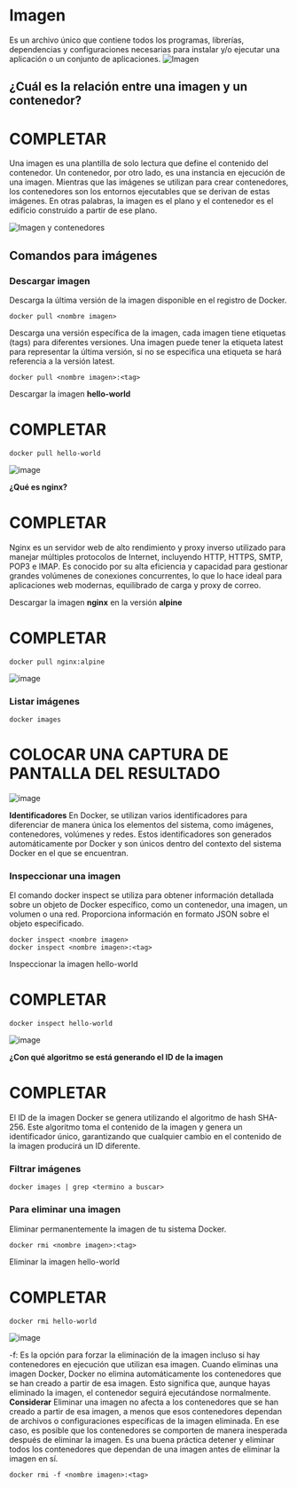 # Imagen
Es un archivo único que contiene todos los programas, librerías, dependencias y configuraciones necesarias para instalar y/o ejecutar una aplicación o un conjunto de aplicaciones.
![Imagen](imagenes/imagen.PNG)


## ¿Cuál es la relación entre una imagen y un contenedor? 
# COMPLETAR 
Una imagen es una plantilla de solo lectura que define el contenido del contenedor. Un contenedor, por otro lado, es una instancia en ejecución de una imagen. Mientras que las imágenes se utilizan para crear contenedores, los contenedores son los entornos ejecutables que se derivan de estas imágenes. En otras palabras, la imagen es el plano y el contenedor es el edificio construido a partir de ese plano.

![Imagen y contenedores](imagenes/imagenYcontenedores.JPG)
## Comandos para imágenes

### Descargar imagen
Descarga la última versión de la imagen disponible en el registro de Docker.

```
docker pull <nombre imagen> 
```

Descarga una versión específica de la imagen, cada imagen tiene etiquetas (tags) para diferentes versiones.
Una imagen puede tener la etiqueta latest para representar la última versión, si no se especifica una etiqueta se hará referencia a la versión latest.

```
docker pull <nombre imagen>:<tag>
```

Descargar la imagen **hello-world**
# COMPLETAR 

```
docker pull hello-world
```

![image](https://github.com/MaxCar31/2024A-ISWD633-GR1/assets/141116497/b0b66bbf-65fe-4123-931b-f42fe3a83c05)



**¿Qué es nginx?**
# COMPLETAR 

Nginx es un servidor web de alto rendimiento y proxy inverso utilizado para manejar múltiples protocolos de Internet, incluyendo HTTP, HTTPS, SMTP, POP3 e IMAP. Es conocido por su alta eficiencia y capacidad para gestionar grandes volúmenes de conexiones concurrentes, lo que lo hace ideal para aplicaciones web modernas, equilibrado de carga y proxy de correo.

Descargar la imagen  **nginx** en la versión **alpine**
# COMPLETAR 
```
docker pull nginx:alpine
```
![image](https://github.com/MaxCar31/2024A-ISWD633-GR1/assets/141116497/83677fae-b183-4ef3-a0cc-3f53a5317d5a)


### Listar imágenes

```
docker images
```

# COLOCAR UNA CAPTURA DE PANTALLA DEL RESULTADO 
![image](https://github.com/MaxCar31/2024A-ISWD633-GR1/assets/141116497/d1c2fd3b-fd63-4677-9e23-0d4e41ec187e)


**Identificadores**
En Docker, se utilizan varios identificadores para diferenciar de manera única los elementos del sistema, como imágenes, contenedores, volúmenes y redes. Estos identificadores son generados automáticamente por Docker y son únicos dentro del contexto del sistema Docker en el que se encuentran. 

### Inspeccionar una imagen
El comando docker inspect se utiliza para obtener información detallada sobre un objeto de Docker específico, como un contenedor, una imagen, un volumen o una red.  Proporciona información en formato JSON sobre el objeto especificado.

```
docker inspect <nombre imagen>
docker inspect <nombre imagen>:<tag>
```

Inspeccionar la imagen hello-world 
# COMPLETAR

```
docker inspect hello-world
```
![image](https://github.com/MaxCar31/2024A-ISWD633-GR1/assets/141116497/c3e0c25b-cce6-465f-b650-228f65d9bc33)



**¿Con qué algoritmo se está generando el ID de la imagen**

# COMPLETAR

El ID de la imagen Docker se genera utilizando el algoritmo de hash SHA-256. Este algoritmo toma el contenido de la imagen y genera un identificador único, garantizando que cualquier cambio en el contenido de la imagen producirá un ID diferente.

### Filtrar imágenes

```
docker images | grep <termino a buscar>
```

### Para eliminar una imagen
Eliminar permanentemente la imagen de tu sistema Docker.

```
docker rmi <nombre imagen>:<tag>
```

Eliminar la imagen hello-world 

# COMPLETAR
```
docker rmi hello-world
```

![image](https://github.com/MaxCar31/2024A-ISWD633-GR1/assets/141116497/85a18e59-f075-4a3c-ae75-b56f9f82da2a)


-f: Es la opción para forzar la eliminación de la imagen incluso si hay contenedores en ejecución que utilizan esa imagen.
Cuando eliminas una imagen Docker, Docker no elimina automáticamente los contenedores que se han creado a partir de esa imagen. Esto significa que, aunque hayas eliminado la imagen, el contenedor seguirá ejecutándose normalmente.  
**Considerar**
Eliminar una imagen no afecta a los contenedores que se han creado a partir de esa imagen, a menos que esos contenedores dependan de archivos o configuraciones específicas de la imagen eliminada. En ese caso, es posible que los contenedores se comporten de manera inesperada después de eliminar la imagen.
Es una buena práctica detener y eliminar todos los contenedores que dependan de una imagen antes de eliminar la imagen en sí.

```
docker rmi -f <nombre imagen>:<tag>
```

